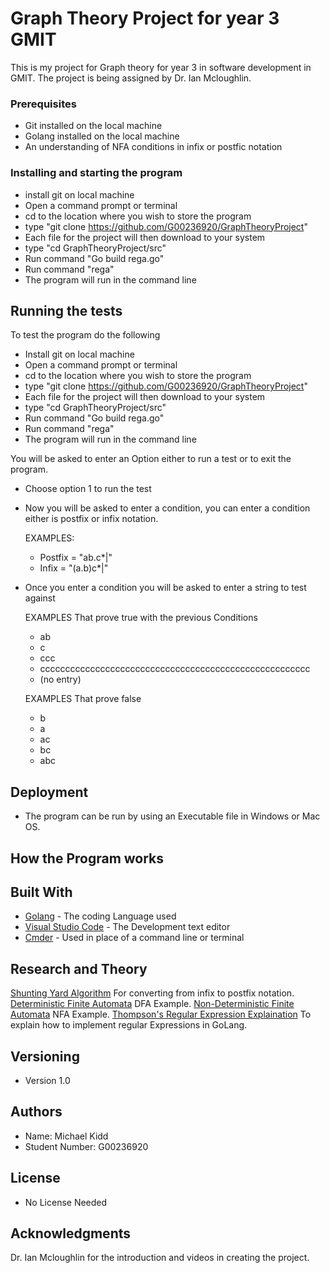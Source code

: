 # Graph Theory Project for year 3 GMIT

This is my project for Graph theory for year 3 in software development in GMIT.
The project is being assigned by Dr. Ian Mcloughlin.


### Prerequisites
- Git installed on the local machine
- Golang installed on the local machine
- An understanding of NFA conditions in infix or postfic notation

### Installing and starting the program

- install git on local machine
- Open a command prompt or terminal
- cd to the location where you wish to store the program
- type "git clone https://github.com/G00236920/GraphTheoryProject"
- Each file for the project will then download to your system
- type "cd GraphTheoryProject/src"
- Run command "Go build rega.go"
- Run command "rega"
- The program will run in the command line

## Running the tests

To test the program do the following

- Install git on local machine
- Open a command prompt or terminal
- cd to the location where you wish to store the program
- type "git clone https://github.com/G00236920/GraphTheoryProject"
- Each file for the project will then download to your system
- type "cd GraphTheoryProject/src"
- Run command "Go build rega.go"
- Run command "rega"
- The program will run in the command line

You will be asked to enter an Option either to run a test or to exit the program.
- Choose option 1 to run the test
- Now you will be asked to enter a condition, you can enter a condition either is postfix or infix notation.
	
	EXAMPLES:
	- Postfix = "ab.c*|"
	- Infix = "(a.b)c*|"
	
- Once you enter a condition you will be asked to enter a string to test against  
	
	EXAMPLES That prove true with the previous Conditions
	- ab
	- c
	- ccc
	- cccccccccccccccccccccccccccccccccccccccccccccccccccccc
	- (no entry)
	
	EXAMPLES That prove false
	- b
	- a
	- ac
	- bc
	- abc

## Deployment

- The program can be run by using an Executable file in Windows or Mac OS.

## How the Program works



## Built With

* [Golang](https://golang.org/) - The coding Language used
* [Visual Studio Code](https://code.visualstudio.com/) - The Development text editor
* [Cmder](http://cmder.net/) - Used in place of a command line or terminal

## Research and Theory

[Shunting Yard Algorithm](https://brilliant.org/wiki/shunting-yard-algorithm/) For converting from infix to postfix notation.
[Deterministic Finite Automata](https://www.tutorialspoint.com/automata_theory/deterministic_finite_automaton.htm) DFA Example.
[Non-Deterministic Finite Automata](https://www.tutorialspoint.com/automata_theory/non_deterministic_finite_automaton.htm) NFA Example.
[Thompson's Regular Expression Explaination](https://swtch.com/~rsc/regexp/regexp1.html) To explain how to implement regular Expressions in GoLang.



## Versioning

- Version 1.0


## Authors

- Name: Michael Kidd
- Student Number: G00236920


## License

- No License Needed


## Acknowledgments

Dr. Ian Mcloughlin for the introduction and videos in creating the project.
